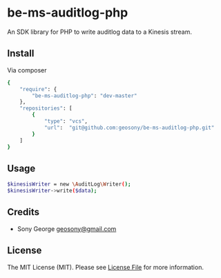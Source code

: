 # be-ms-auditlog-php

An SDK library for PHP to write auditlog data to a Kinesis stream.

## Install

Via composer

``` bash
{
    "require": {
        "be-ms-auditlog-php": "dev-master"
    },
    "repositories": [
        {
            "type": "vcs",
            "url":  "git@github.com:geosony/be-ms-auditlog-php.git"
        }
    ]
}
```

## Usage

``` bash
$kinesisWriter = new \AuditLog\Writer();
$kinesisWriter->write($data);
```

## Credits

- Sony George <geosony@gmail.com>

## License

The MIT License (MIT). Please see [License File](LICENSE.md) for more information.